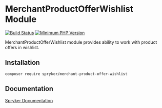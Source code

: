 # MerchantProductOfferWishlist Module
[![Build Status](https://travis-ci.org/spryker/merchant-product-offer-wishlist.svg)](https://travis-ci.org/spryker/merchant-product-offer-wishlist)
[![Minimum PHP Version](https://img.shields.io/badge/php-%3E%3D%207.2-8892BF.svg)](https://php.net/)

MerchantProductOfferWishlist module provides ability to work with product offers in wishlist.

## Installation

```
composer require spryker/merchant-product-offer-wishlist
```

## Documentation

[Spryker Documentation](https://academy.spryker.com/developing_with_spryker/module_guide/modules.html)
